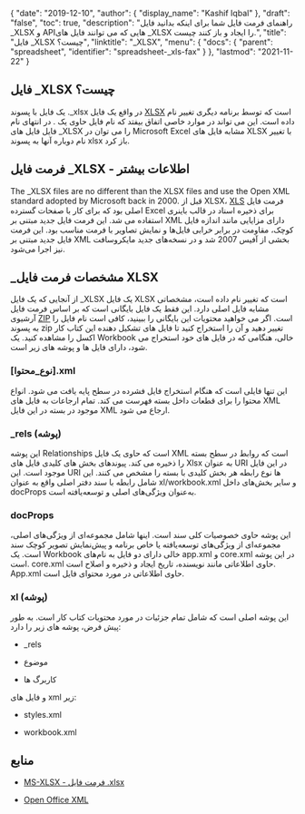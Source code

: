 {
  "date": "2019-12-10",
  "author": {
    "display_name": "Kashif Iqbal"
},
  "draft": "false",
  "toc": true,
  "description": "راهنمای فرمت فایل شما برای اینکه بدانید فایل _XLSX و APIهایی که می توانند فایل های _XLSX را ایجاد و باز کنند چیست.",
  "title": "فایل _XLSX چیست؟",
  "linktitle": "_XLSX",
  "menu": {
    "docs": {
      "parent": "spreadsheet",
      "identifier": "spreadsheet-_xls-fax"
}
},
  "lastmod": "2021-11-22"
}

## فایل _XLSX چیست؟

یک فایل با پسوند .\_xlsx در واقع یک فایل [XLSX](/spreadsheet/xlsx/) است که توسط برنامه دیگری تغییر نام داده است. این می تواند در موارد خاصی اتفاق بیفتد که نام فایل حاوی یک . در انتهای نام فایل فایل های \_XLSX را می توان در Microsoft Excel مشابه فایل های XLSX با تغییر نام دوباره آنها به پسوند xlsx باز کرد.

## فرمت فایل _XLSX - اطلاعات بیشتر

The _XLSX files are no different than the XLSX files and use the Open XML standard adopted by Microsoft back in 2000. قبل از XLSX، [XLS](/spreadsheet/xls/) فرمت فایل اصلی بود که برای کار با صفحات گسترده Excel برای ذخیره اسناد در قالب باینری استفاده می شد. این فرمت فایل جدید مبتنی بر XML دارای مزایایی مانند اندازه فایل کوچک، مقاومت در برابر خرابی فایل‌ها و نمایش تصاویر با فرمت مناسب بود. این فرمت فایل جدید مبتنی بر XML بخشی از آفیس 2007 شد و در نسخه‌های جدید مایکروسافت نیز اجرا می‌شود.

## \_مشخصات فرمت فایل XLSX

از آنجایی که یک فایل \_XLSX یک فایل XLSX است که تغییر نام داده است، مشخصاتی مشابه فایل اصلی دارد. این فقط یک فایل بایگانی است که بر اساس فرمت فایل آرشیوی [ZIP](/compression/zip/) است. اگر می خواهید محتویات این بایگانی را ببینید، کافی است نام فایل را به پسوند zip تغییر دهید و آن را استخراج کنید تا فایل های تشکیل دهنده این کتاب کار اکسل را مشاهده کنید. یک Workbook خالی، هنگامی که در فایل های خود استخراج می شود، دارای فایل ها و پوشه های زیر است.

### [نوع_محتوا].xml

این تنها فایلی است که هنگام استخراج فایل فشرده در سطح پایه یافت می شود. انواع محتوا را برای قطعات داخل بسته فهرست می کند. تمام ارجاعات به فایل های XML موجود در بسته در این فایل XML ارجاع می شود.

### \_rels (پوشه)

این پوشه Relationships است که حاوی یک فایل XML است که روابط در سطح بسته را ذخیره می کند. پیوندهای بخش های کلیدی فایل های Xlsx به عنوان URI در این فایل موجود است. این URI ها نوع رابطه هر بخش کلیدی با بسته را مشخص می کنند. این شامل رابطه با سند دفتر اصلی واقع به عنوان xl/workbook.xml و سایر بخش‌های داخل docProps به‌عنوان ویژگی‌های اصلی و توسعه‌یافته است.

### docProps

این پوشه حاوی خصوصیات کلی سند است. اینها شامل مجموعه‌ای از ویژگی‌های اصلی، مجموعه‌ای از ویژگی‌های توسعه‌یافته یا خاص برنامه و پیش‌نمایش تصویر کوچک سند است. یک Workbook خالی دارای دو فایل به نام‌های app.xml و core.xml در این پوشه است. core.xml حاوی اطلاعاتی مانند نویسنده، تاریخ ایجاد و ذخیره و اصلاح است. App.xml حاوی اطلاعاتی در مورد محتوای فایل است.

### xl (پوشه)

این پوشه اصلی است که شامل تمام جزئیات در مورد محتویات کتاب کار است. به طور پیش فرض، پوشه های زیر را دارد:

* \_rels

* موضوع

* کاربرگ ها


و فایل های xml زیر:

* styles.xml

* workbook.xml


## منابع

* [MS-XLSX - فرمت فایل .xlsx](https://msdn.microsoft.com/en-us/library/dd922181(v#office.12).aspx)

* [Open Office XML](http://officeopenxml.com/anatomyofOOXML-xlsx.php)


